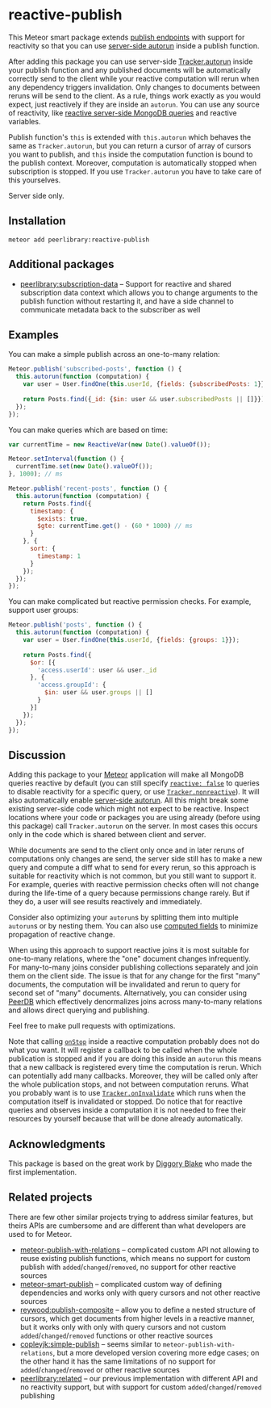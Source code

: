 reactive-publish
================

This Meteor smart package extends [publish endpoints](http://docs.meteor.com/#/full/meteor_publish)
with support for reactivity so that you can use
[server-side autorun](https://github.com/peerlibrary/meteor-server-autorun) inside a publish function.

After adding this package you can use server-side [Tracker.autorun](http://docs.meteor.com/#/full/tracker_autorun)
inside your publish function and any published documents will be automatically correctly send to the client while your
reactive computation will rerun when any dependency triggers invalidation. Only changes to documents between reruns
will be send to the client. As a rule, things work exactly as you would expect, just reactively if they are inside an `autorun`.
You can use any source of reactivity, like [reactive server-side MongoDB queries](https://github.com/peerlibrary/meteor-reactive-mongo)
and reactive variables.

Publish function's `this` is extended with `this.autorun` which behaves the same as `Tracker.autorun`, but you can
return a cursor of array of cursors you want to publish, and `this` inside the computation function is bound to the
publish context. Moreover, computation is automatically stopped when subscription is stopped. If you use
`Tracker.autorun` you have to take care of this yourselves.

Server side only.

Installation
------------

```
meteor add peerlibrary:reactive-publish
```

Additional packages
-------------------

* [peerlibrary:subscription-data](https://github.com/peerlibrary/meteor-subscription-data) – Support for
  reactive and shared subscription data context which allows you to change arguments to the publish function without
  restarting it, and have a side channel to communicate metadata back to the subscriber as well

Examples
--------

You can make a simple publish across an one-to-many relation:

```javascript
Meteor.publish('subscribed-posts', function () {
  this.autorun(function (computation) {
    var user = User.findOne(this.userId, {fields: {subscribedPosts: 1}});
    
    return Posts.find({_id: {$in: user && user.subscribedPosts || []}});
  });
});
```

You can make queries which are based on time:

```javascript
var currentTime = new ReactiveVar(new Date().valueOf());

Meteor.setInterval(function () {
  currentTime.set(new Date().valueOf());
}, 1000); // ms

Meteor.publish('recent-posts', function () {
  this.autorun(function (computation) {
    return Posts.find({
      timestamp: {
        $exists: true,
        $gte: currentTime.get() - (60 * 1000) // ms
      }
    }, {
      sort: {
        timestamp: 1
      }
    });
  });
});
```

You can make complicated but reactive permission checks. For example, support user groups:

```javascript
Meteor.publish('posts', function () {
  this.autorun(function (computation) {
    var user = User.findOne(this.userId, {fields: {groups: 1}});
    
    return Posts.find({
      $or: [{
        'access.userId': user && user._id
      }, {
        'access.groupId': {
          $in: user && user.groups || []
        }
      }]
    });
  });
});
```

Discussion
----------

Adding this package to your [Meteor](http://www.meteor.com/) application will make all MongoDB queries
reactive by default (you can still specify [`reactive: false`](http://docs.meteor.com/#/full/find) to
queries to disable reactivity for a specific query, or use
[`Tracker.nonreactive`](http://docs.meteor.com/#/full/tracker_nonreactive)). It will also automatically enable
[server-side autorun](https://github.com/peerlibrary/meteor-server-autorun). All this might break some existing
server-side code which might not expect to be reactive. Inspect locations where your code or packages you are using
already (before using this package) call `Tracker.autorun` on the server. In most cases this occurs only in the code
which is shared between client and server.

While documents are send to the client only once and in later reruns of computations only changes are send,
the server side still has to make a new query and compute a diff what to send for every rerun, so this approach
is suitable for reactivity which is not common, but you still want to support it. For example, queries with
reactive permission checks often will not change during the life-time of a query because permissions change rarely.
But if they do, a user will see results reactively and immediately.

Consider also optimizing your `autorun`s by splitting them into multiple `autorun`s or by nesting them. You can
also use [computed fields](https://github.com/peerlibrary/meteor-computed-field) to minimize propagation of
reactive change.

When using this approach to support reactive joins it is most suitable for one-to-many relations, where the "one" document
changes infrequently. For many-to-many joins consider publishing collections separately and join them on the client side.
The issue is that for any change for the first "many" documents, the computation will be invalidated and rerun to
query for second set of "many" documents. Alternatively, you can consider using [PeerDB](https://github.com/peerlibrary/meteor-peerdb)
which effectively denormalizes joins across many-to-many relations and allows direct querying and publishing.

Feel free to make pull requests with optimizations.

Note that calling [`onStop`](http://docs.meteor.com/#/full/publish_onstop) inside a reactive computation probably does
not do what you want. It will register a callback to be called when the whole publication is stopped and if you are
doing this inside an `autorun` this means that a new callback is registered every time the computation is rerun.
Which can potentially add many callbacks. Moreover, they will be called only after the whole publication stops, and
not between computation reruns. What you probably want is to use
[`Tracker.onInvalidate`](http://docs.meteor.com/#/full/tracker_oninvalidate) which runs when the computation itself
is invalidated or stopped. Do notice that for reactive queries and observes inside a computation it is not needed to
free their resources by yourself because that will be done already automatically.

Acknowledgments
---------------

This package is based on the great work by [Diggory Blake](https://github.com/Diggsey/meteor-reactive-publish)
who made the first implementation.

Related projects
----------------

There are few other similar projects trying to address similar features, but theirs APIs are cumbersome and are different
than what developers are used to for Meteor.

* [meteor-publish-with-relations](https://github.com/tmeasday/meteor-publish-with-relations) – complicated custom API not
  allowing to reuse existing publish functions, which means no support for custom publish with `added`/`changed`/`removed`,
  no support for other reactive sources
* [meteor-smart-publish](https://github.com/yeputons/meteor-smart-publish) – complicated custom way of defining
  dependencies and works only with query cursors and not other reactive sources
* [reywood:publish-composite](https://github.com/englue/meteor-publish-composite) – allow you to define a nested structure
  of cursors, which get documents from higher levels in a reactive manner, but it works only with only with query cursors
  and not custom `added`/`changed`/`removed` functions or other reactive sources
* [copleyjk:simple-publish](https://github.com/copleykj/meteor-simple-publish) – seems similar to
  `meteor-publish-with-relations`, but a more developed version covering more edge cases; on the other hand it
  has the same limitations of no support for `added`/`changed`/`removed` or other reactive sources
* [peerlibrary:related](https://github.com/peerlibrary/meteor-related) – our previous implementation with different API
  and no reactivity support, but with support for custom `added`/`changed`/`removed` publishing
